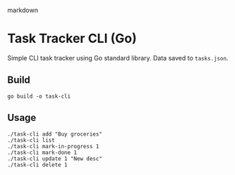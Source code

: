 markdown
# Task Tracker CLI (Go)


Simple CLI task tracker using Go standard library. Data saved to `tasks.json`.


## Build
```
go build -o task-cli
```


## Usage
```
./task-cli add "Buy groceries"
./task-cli list
./task-cli mark-in-progress 1
./task-cli mark-done 1
./task-cli update 1 "New desc"
./task-cli delete 1
```


```
